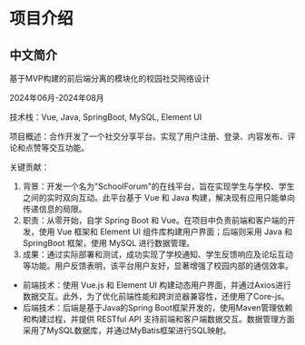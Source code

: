 # 项目介绍
## 中文简介
基于MVP构建的前后端分离的模块化的校园社交网络设计  

2024年06月-2024年08月  
  
技术栈：Vue, Java, SpringBoot, MySQL, Element UI    
  
项目概述：合作开发了一个社交分享平台。实现了用户注册、登录、内容发布、评论和点赞等交互功能。  
  
关键贡献：  
1. 背景：开发一个名为"SchoolForum"的在线平台，旨在实现学生与学校、学生之间的实时双向互动。此平台基于 Vue 和 Java 构建，解决现有应用只能单向传递信息的局限。  
2. 职责：从零开始，自学 Spring Boot 和 Vue。在项目中负责前端和客户端的开发，使用 Vue 框架和 Element UI 组件库构建用户界面；后端则采用 Java 和 SpringBoot 框架，使用 MySQL 进行数据管理。  
3. 成果：通过实际部署和测试，成功实现了学校通知、学生反馈响应及论坛互动等功能。用户反馈表明，该平台用户友好，显著增强了校园内部的通信效率。  

- 前端技术：使用 Vue.js 和 Element UI 构建动态用户界面，并通过Axios进行数据交互。此外，为了优化前端性能和跨浏览器兼容性，还使用了Core-js。  
- 后端技术：后端是基于Java的Spring Boot框架开发的，使用Maven管理依赖和构建过程，并提供 RESTful API 支持前端和客户端数据交互。数据管理方面采用了MySQL数据库，并通过MyBatis框架进行SQL映射。  
